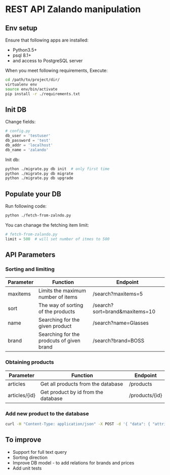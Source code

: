 # REST API Zalando manipulation

## Env setup

Ensure that following apps are installed:

* Python3.5+
* psql 8.1+
* and access to PostgreSQL server


When you meet following requirements, Execute:

```sh
cd /path/to/project/dir/
virtualenv env
source env/bin/activate
pip install -r ./requirements.txt
```

## Init DB

Change fields:

```python
# config.py
db_user = 'testuser'
db_password = 'test'
db_addr = 'localhost'
db_name = 'zalando'
```

Init db:

```sh
python ./migrate.py db init  # only first time
python ./migrate.py db migrate
python ./migrate.py db upgrade
```

## Populate your DB

Run following code:

```sh
python ./fetch-from-zalndo.py
```

You can chanage the fetching item limit:

```python
# fetch-from-zalando.py
limit = 500  # will set number of itmes to 500
```

## API Parameters

### Sorting and limiting

| Parameter | Function | Endpoint |
| --- | --- | --- |
| maxitems | Limits the maximum number of items | /search?maxitems=5 |
| sort | The way of sorting of the products | /search?sort=brand&maxitems=10 |
| name | Searching for the given product | /search?name=Glasses |
| brand | Searching for the prodcuts of given brand | /search?brand=BOSS |

### Obtaining products

| Parameter | Function | Endpoint |
| --- | --- | --- |
| articles | Get all products from the database | /products |
| articles/{id} | Get product by id from the database | /products/{id} |


### Add new product to the database

```sh
curl -H "Content-Type: application/json" -X POST -d '{ "data": { "attributes": { "brand": "Studio 75", "img_url": "https://i6.ztat.net/catalog/TU/02/1C/00/IK/11/TU021C00I-K11@16.jpg", "name": "YASDALLAS - Occasion wear - navy blazer", "price": 67 }, "type": "products" }}' http://localhost:5000/products
```

## To improve

* Support for full text query
* Sorting direction
* Improve DB model - to add relations for brands and prices
* Add unit tests
